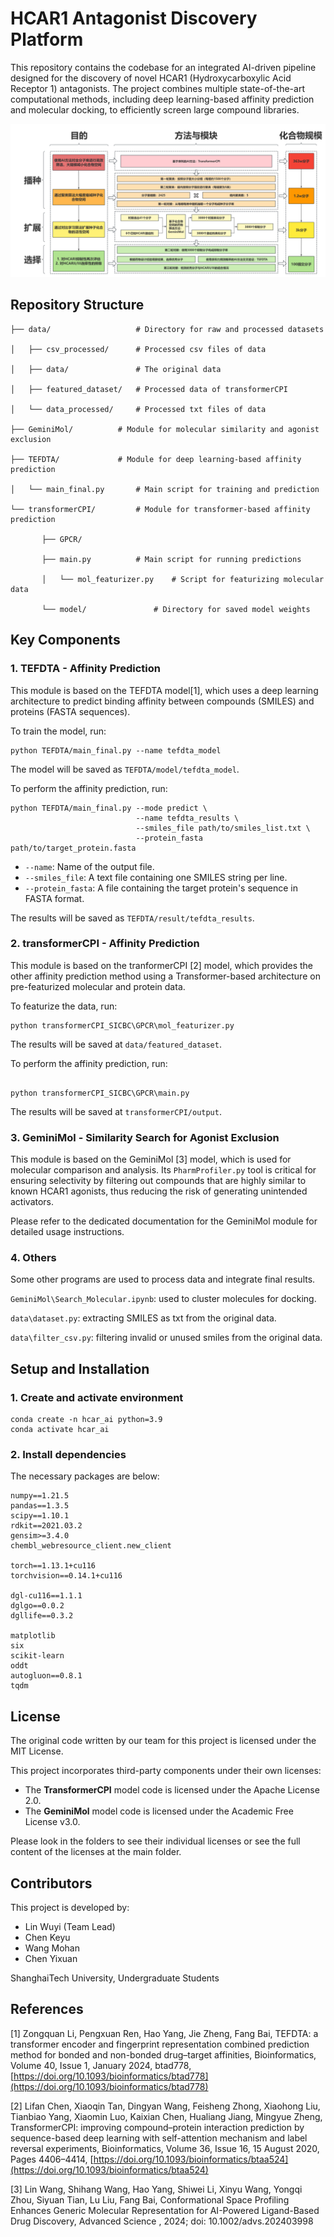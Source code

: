 # HCAR1 Antagonist Discovery Platform

This repository contains the codebase for an integrated AI-driven pipeline designed for the discovery of novel HCAR1 (Hydroxycarboxylic Acid Receptor 1) antagonists. The project combines multiple state-of-the-art computational methods, including deep learning-based affinity prediction and molecular docking, to efficiently screen large compound libraries.


![1760096063911](image/readme/1760096063911.png)

## Repository Structure

```
├── data/					# Directory for raw and processed datasets

│   ├── csv_processed/		# Processed csv files of data

│   ├── data/				# The original data

│   ├── featured_dataset/	# Processed data of transformerCPI

│   └── data_processed/		# Processed txt files of data

├── GeminiMol/			# Module for molecular similarity and agonist exclusion

├── TEFDTA/				# Module for deep learning-based affinity prediction

│   └── main_final.py		# Main script for training and prediction

└── transformerCPI/			# Module for transformer-based affinity prediction

       ├── GPCR/
     
       ├── main.py			# Main script for running predictions
     
       │   └── mol_featurizer.py	# Script for featurizing molecular data
     
       └── model/				# Directory for saved model weights
```

## Key Components

### 1. TEFDTA - Affinity Prediction

This module is based on the TEFDTA model[1], which uses a deep learning architecture to predict binding affinity between compounds (SMILES) and proteins (FASTA sequences).

To train the model, run:

```
python TEFDTA/main_final.py --name tefdta_model
```

The model will be saved as  `TEFDTA/model/tefdta_model`.

To perform the affinity prediction, run:

```
python TEFDTA/main_final.py --mode predict \
                            --name tefdta_results \
                            --smiles_file path/to/smiles_list.txt \
                            --protein_fasta path/to/target_protein.fasta
```

* `--name`: Name of the output file.
* `--smiles_file`: A text file containing one SMILES string per line.
* `--protein_fasta`: A file containing the target protein's sequence in FASTA format.

The results will be saved as `TEFDTA/result/tefdta_results`.

### 2. transformerCPI - Affinity Prediction

This module is based on the tranformerCPI [2] model, which provides the other affinity prediction method using a Transformer-based architecture on pre-featurized molecular and protein data.

To featurize the data, run:

```
python transformerCPI_SICBC\GPCR\mol_featurizer.py
```

The results will be saved at `data/featured_dataset`.

To perform the affinity prediction, run:

```

python transformerCPI_SICBC\GPCR\main.py

```

The results will be saved at `transformerCPI/output`.

### 3. GeminiMol - Similarity Search for Agonist Exclusion

This module is based on the GeminiMol [3] model, which is used for molecular comparison and analysis. Its `PharmProfiler.py` tool is critical for ensuring selectivity by filtering out compounds that are highly similar to known HCAR1 agonists, thus reducing the risk of generating unintended activators.

Please refer to the dedicated documentation for the GeminiMol module for detailed usage instructions.

### 4. Others

Some other programs are used to process data and integrate final results.

`GeminiMol\Search_Molecular.ipynb`: used to cluster molecules for docking.

`data\dataset.py`: extracting SMILES as txt from the original data.

`data\filter_csv.py`: filtering invalid or unused smiles from the original data.

## Setup and Installation

### 1. Create and activate environment

```
conda create -n hcar_ai python=3.9
conda activate hcar_ai
```

### 2. Install dependencies

The necessary packages are below:

```
numpy==1.21.5
pandas==1.3.5
scipy==1.10.1
rdkit==2021.03.2
gensim>=3.4.0
chembl_webresource_client.new_client

torch==1.13.1+cu116
torchvision==0.14.1+cu116

dgl-cu116==1.1.1
dglgo==0.0.2
dgllife==0.3.2

matplotlib
six
scikit-learn
oddt
autogluon==0.8.1
tqdm
```

## License

The original code written by our team for this project is licensed under the MIT License.

This project incorporates third-party components under their own licenses:

- The **TransformerCPI** model code is licensed under the Apache License 2.0.
- The **GeminiMol** model code is licensed under the Academic Free License v3.0.

Please look in the folders to see their individual licenses or see the full content of the licenses at the main folder.

## Contributors

This project is developed by:

* Lin Wuyi (Team Lead)
* Chen Keyu
* Wang Mohan
* Chen Yixuan

ShanghaiTech University, Undergraduate Students

## References

[1] Zongquan Li, Pengxuan Ren, Hao Yang, Jie Zheng, Fang Bai, TEFDTA: a transformer encoder and fingerprint representation combined prediction method for bonded and non-bonded drug–target affinities, Bioinformatics, Volume 40, Issue 1, January 2024, btad778, [https://doi.org/10.1093/bioinformatics/btad778](https://doi.org/10.1093/bioinformatics/btad778)

[2] Lifan Chen, Xiaoqin Tan, Dingyan Wang, Feisheng Zhong, Xiaohong Liu, Tianbiao Yang, Xiaomin Luo, Kaixian Chen, Hualiang Jiang, Mingyue Zheng, TransformerCPI: improving compound–protein interaction prediction by sequence-based deep learning with self-attention mechanism and label reversal experiments, Bioinformatics, Volume 36, Issue 16, 15 August 2020, Pages 4406–4414, [https://doi.org/10.1093/bioinformatics/btaa524](https://doi.org/10.1093/bioinformatics/btaa524)

[3] Lin Wang, Shihang Wang, Hao Yang, Shiwei Li, Xinyu Wang, Yongqi Zhou, Siyuan Tian, Lu Liu, Fang Bai, Conformational Space Profiling Enhances Generic Molecular Representation for AI-Powered Ligand-Based Drug Discovery, Advanced Science , 2024; doi: 10.1002/advs.202403998
